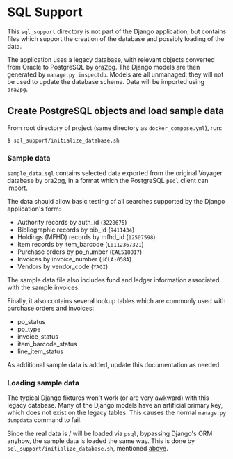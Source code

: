 # SQL Support

This `sql_support` directory is not part of the Django application, but
contains files which support the creation of the database and possibly 
loading of the data.

The application uses a legacy database, with relevant objects converted
from Oracle to PostgreSQL by [ora2pg](https://ora2pg.darold.net/documentation.html).
The Django models are then generated by `manage.py inspectdb`.  Models are all
unmanaged: they will not be used to update the database schema.  Data
will be imported using `ora2pg`.

## Create PostgreSQL objects and load sample data

From root directory of project (same directory as `docker_compose.yml`), run:
```
$ sql_support/initialize_database.sh
```

### Sample data

`sample_data.sql` contains selected data exported from the original Voyager database
by ora2pg, in a format which the PostgreSQL `psql` client can import.

The data should allow basic testing of all searches supported by the Django application's
form:
* Authority records by auth_id (`3228675`)
* Bibliographic records by bib_id (`9411434`)
* Holdings (MFHD) records by mfhd_id (`12507598`)
* Item records by item_barcode (`L0112367321`)
* Purchase orders by po_number (`EAL518017`)
* Invoices by invoice_number (`UCLA-058A`)
* Vendors by vendor_code (`YAGI`)

The sample data file also includes fund and ledger information associated with the sample invoices.

Finally, it also contains several lookup tables which are commonly used with purchase orders
and invoices:
* po_status
* po_type
* invoice_status
* item_barcode_status
* line_item_status

As additional sample data is added, update this documentation as needed.

### Loading sample data

The typical Django fixtures won't work (or are very awkward) with this legacy database.
Many of the Django models have an artificial primary key, which does not exist on the legacy tables.
This causes the normal `manage.py dumpdata` command to fail.

Since the real data is / will be loaded via `psql`, bypassing Django's ORM anyhow, the sample data 
is loaded the same way.  This is done by `sql_support/initialize_database.sh`, mentioned [above](#create-postgresql-objects-and-load-sample-data).
